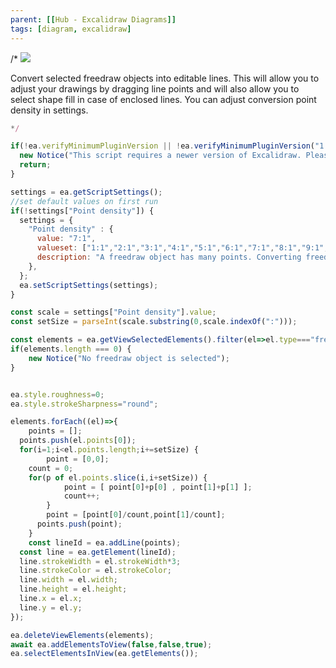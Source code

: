 ```yaml
---
parent: [[Hub - Excalidraw Diagrams]]
tags: [diagram, excalidraw]
---
```


/*
![](https://raw.githubusercontent.com/zsviczian/obsidian-excalidraw-plugin/master/images/scripts-convert-freedraw-to-line.jpg)

Convert selected freedraw objects into editable lines. This will allow you to adjust your drawings by dragging line points and will also allow you to select shape fill in case of enclosed lines. You can adjust conversion point density in settings.

```javascript
*/

if(!ea.verifyMinimumPluginVersion || !ea.verifyMinimumPluginVersion("1.5.21")) {
  new Notice("This script requires a newer version of Excalidraw. Please install the latest version.");
  return;
}

settings = ea.getScriptSettings();
//set default values on first run
if(!settings["Point density"]) {
  settings = {
    "Point density" : {
      value: "7:1",
      valueset: ["1:1","2:1","3:1","4:1","5:1","6:1","7:1","8:1","9:1","10:1","11:1"],
      description: "A freedraw object has many points. Converting freedraw to a line with too many points will result in an impractical object that is hard to edit. This setting sepcifies how many points from freedraw should be averaged to form a point on the line"
    },
  };
  ea.setScriptSettings(settings);
}

const scale = settings["Point density"].value;
const setSize = parseInt(scale.substring(0,scale.indexOf(":")));

const elements = ea.getViewSelectedElements().filter(el=>el.type==="freedraw");
if(elements.length === 0) {
	new Notice("No freedraw object is selected");
}


ea.style.roughness=0;
ea.style.strokeSharpness="round";

elements.forEach((el)=>{
	points = [];
  points.push(el.points[0]);
  for(i=1;i<el.points.length;i+=setSize) {
		point = [0,0];
    count = 0;
    for(p of el.points.slice(i,i+setSize)) {
			point = [ point[0]+p[0] , point[1]+p[1] ];
			count++;
		}
		point = [point[0]/count,point[1]/count];
	  points.push(point);
	}
	const lineId = ea.addLine(points);
  const line = ea.getElement(lineId);
  line.strokeWidth = el.strokeWidth*3;
  line.strokeColor = el.strokeColor;
  line.width = el.width;
  line.height = el.height;
  line.x = el.x;
  line.y = el.y;
});

ea.deleteViewElements(elements);
await ea.addElementsToView(false,false,true);
ea.selectElementsInView(ea.getElements());